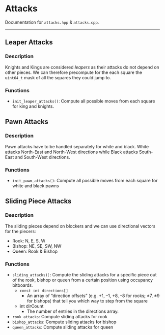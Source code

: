 # Attacks 
Documentation for `attacks.hpp` & `attacks.cpp`. 

---

## Leaper Attacks
### Description 
Knights and Kings are considered *leapers* as their attacks do not depend on other pieces. We can therefore precompute for the each square the `uint64_t` mask of all the squares they could jump to. 

### Functions
- `init_leaper_attacks()`: Compute all possible moves from each square for king and knights. 


## Pawn Attacks 
### Description 
Pawn attacks have to be handled separately for white and black. White attacks North-East and North-West directions while Black attacks South-East and South-West directions. 

### Functions 
- `init_pawn_attacks()`: Compute all possible moves from each square for white and black pawns

## Sliding Piece Attacks
### Description 
The sliding pieces depend on blockers and we can use directional vectors for the piecers:
- Rook: N, E, S, W
- Bishop: NE, SE, SW, NW
- Queen: Rook & Bishop

### Functions 
- `sliding_attacks()`: Compute the sliding attacks for a specific piece out of the rook, bishop or queen from a certain position using occupancy bitboards.
    - `const int directions[]`
        - An array of “direction offsets” (e.g. +1, –1, +8, –8 for rooks; ±7, ±9 for bishops) that tell you which way to step from the square 
	- int dirCount
        - The number of entries in the directions array.
- `rook_attacks`: Compute sliding attacks for rook 
- `bishop_attacks`: Compute sliding attacks for bishop 
- `queen_attacks`: Compute sliding attacks for queen 